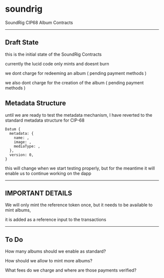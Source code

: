# soundrig

SoundRig CIP68 Album Contracts

---

## Draft State

this is the initial state of the SoundRig Contracts

currently the lucid code only mints and doesnt burn

we dont charge for redeeming an album ( pending payment methods )

we also dont charge for the creation of the album ( pending payment methods )

## Metadata Structure

until we are ready to test the metadata mechanism, I have reverted to the standard metadata structure for CIP-68

```
Datum {
  metadata: {
    name: ,
    image: ,
    mediaType: ,
  },
  version: 0,
}
```

this will change when we start testing properly, but for the meantime it will enable us to continue working on the dapp

---

## IMPORTANT DETAILS

We will only mint the reference token once, but it needs to be available to mint albums,

it is added as a reference input to the transactions

---

## To Do 

How many albums should we enable as standard?

How should we allow to mint more albums?

What fees do we charge and where are those payments verified?